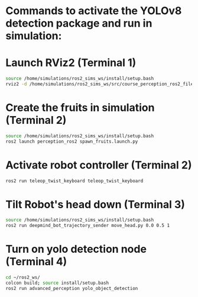 # Commands to activate the YOLOv8 detection package and run in simulation:

# Launch RViz2 (Terminal 1)
```bash
source /home/simulations/ros2_sims_ws/install/setup.bash
rviz2 -d /home/simulations/ros2_sims_ws/src/course_perception_ros2_files/perception_ros2/rviz/yolo_object_detection.rviz
```

# Create the fruits in simulation (Terminal 2)
```bash
source /home/simulations/ros2_sims_ws/install/setup.bash
ros2 launch perception_ros2 spawn_fruits.launch.py
```

# Activate robot controller (Terminal 2)
```bash
ros2 run teleop_twist_keyboard teleop_twist_keyboard
```

# Tilt Robot's head down (Terminal 3)
```bash
source /home/simulations/ros2_sims_ws/install/setup.bash
ros2 run deepmind_bot_trajectory_sender move_head.py 0.0 0.5 1
```

# Turn on yolo detection node (Terminal 4)
```bash
cd ~/ros2_ws/
colcon build; source install/setup.bash
ros2 run advanced_perception yolo_object_detection
```